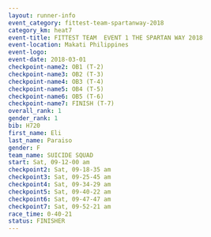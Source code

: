 ```yaml
---
layout: runner-info 
event_category: fittest-team-spartanway-2018 
category_km: heat7 
event-title: FITTEST TEAM  EVENT 1 THE SPARTAN WAY 2018 
event-location: Makati Philippines 
event-logo: 
event-date: 2018-03-01 
checkpoint-name2: OB1 (T-2) 
checkpoint-name3: OB2 (T-3) 
checkpoint-name4: OB3 (T-4) 
checkpoint-name5: OB4 (T-5) 
checkpoint-name6: OB5 (T-6) 
checkpoint-name7: FINISH (T-7) 
overall_rank: 1
gender_rank: 1
bib: H720
first_name: Eli
last_name: Paraiso
gender: F
team_name: SUICIDE SQUAD
start: Sat, 09-12-00 am
checkpoint2: Sat, 09-18-35 am
checkpoint3: Sat, 09-25-45 am
checkpoint4: Sat, 09-34-29 am
checkpoint5: Sat, 09-40-22 am
checkpoint6: Sat, 09-47-47 am
checkpoint7: Sat, 09-52-21 am
race_time: 0-40-21
status: FINISHER
---
```

